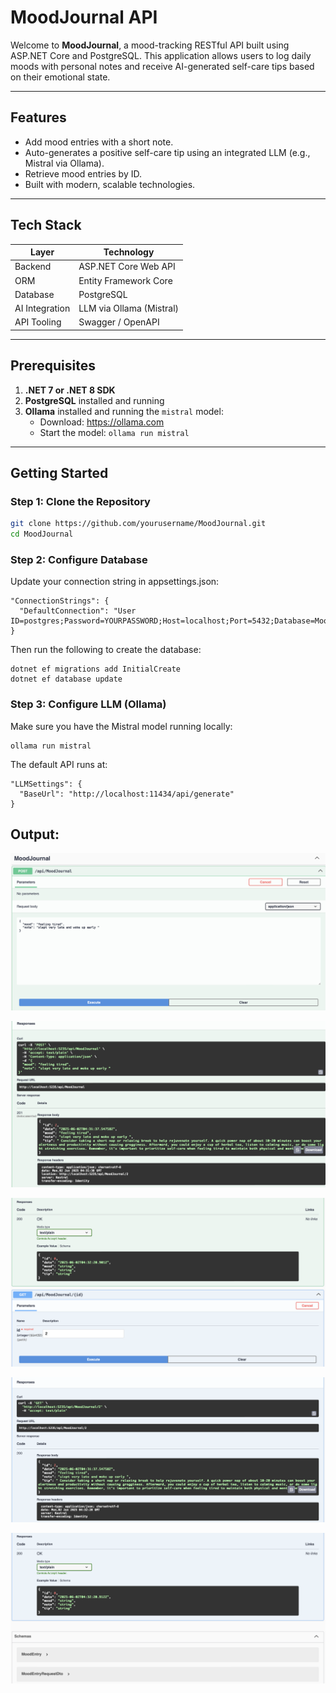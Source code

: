 # MoodJournal API

Welcome to **MoodJournal**, a mood-tracking RESTful API built using ASP.NET Core and PostgreSQL. This application allows users to log daily moods with personal notes and receive AI-generated self-care tips based on their emotional state.

---

## Features

- Add mood entries with a short note.
- Auto-generates a positive self-care tip using an integrated LLM (e.g., Mistral via Ollama).
- Retrieve mood entries by ID.
- Built with modern, scalable technologies.

---

## Tech Stack

| Layer           | Technology                |
|----------------|---------------------------|
| Backend        | ASP.NET Core Web API      |
| ORM            | Entity Framework Core     |
| Database       | PostgreSQL                |
| AI Integration | LLM via Ollama (Mistral)  |
| API Tooling    | Swagger / OpenAPI         |

---

## Prerequisites

1. **.NET 7 or .NET 8 SDK**
2. **PostgreSQL** installed and running
3. **Ollama** installed and running the `mistral` model:
   - Download: https://ollama.com
   - Start the model: `ollama run mistral`

---

## Getting Started

###  Step 1: Clone the Repository

```bash
git clone https://github.com/yourusername/MoodJournal.git
cd MoodJournal
```

###  Step 2: Configure Database

Update your connection string in appsettings.json:

```
"ConnectionStrings": {
  "DefaultConnection": "User ID=postgres;Password=YOURPASSWORD;Host=localhost;Port=5432;Database=MoodJournalDb;"
}
```

Then run the following to create the database:

```
dotnet ef migrations add InitialCreate
dotnet ef database update
```

### Step 3: Configure LLM (Ollama)

Make sure you have the Mistral model running locally:

```
ollama run mistral
```

The default API runs at:

```
"LLMSettings": {
  "BaseUrl": "http://localhost:11434/api/generate"
}
```

## Output:

![alt text](image.png)

![alt text](image-1.png)

![alt text](image-2.png)

![alt text](image-3.png)

![alt text](image-4.png)

